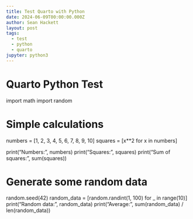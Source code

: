 ```yaml
---
title: Test Quarto with Python
date: 2024-06-09T00:00:00.000Z
author: Sean Hackett
layout: post
tags:
  - test
  - python
  - quarto
jupyter: python3
---
```



# Quarto Python Test

import math import random

# Simple calculations

numbers = \[1, 2, 3, 4, 5, 6, 7, 8, 9, 10\] squares = \[x\*\*2 for x in
numbers\]

print(“Numbers:”, numbers) print(“Squares:”, squares) print(“Sum of
squares:”, sum(squares))

# Generate some random data

random.seed(42) random_data = \[random.randint(1, 100) for \_ in
range(10)\] print(“Random data:”, random_data) print(“Average:”,
sum(random_data) / len(random_data))
